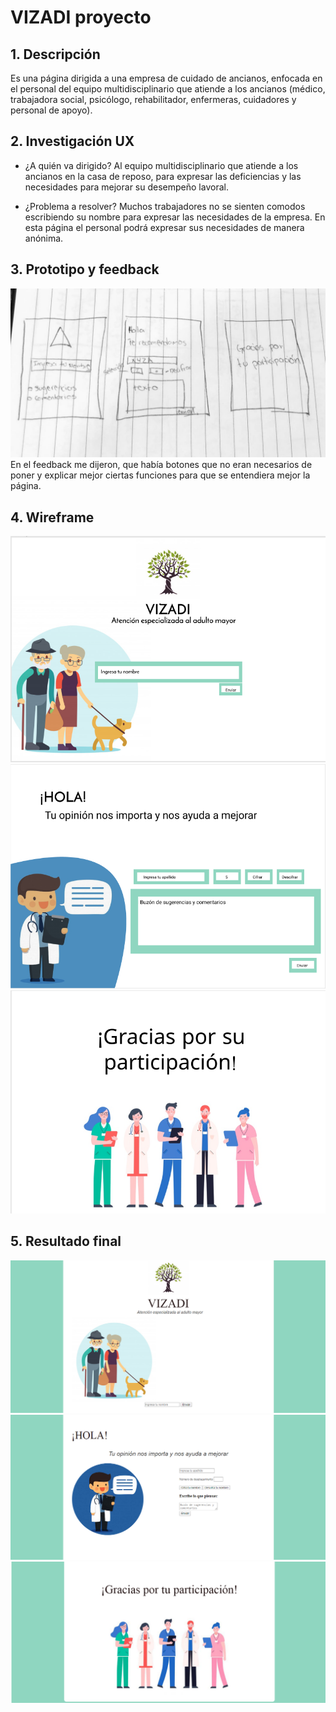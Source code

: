 # VIZADI proyecto

## 1. Descripción

Es una página dirigida a una empresa de cuidado de ancianos, enfocada en el personal del equipo multidisciplinario que atiende a los ancianos (médico, trabajadora social, psicólogo, rehabilitador, enfermeras, cuidadores y personal de apoyo).


## 2. Investigación UX

* ¿A quién va dirigido?
  Al equipo multidisciplinario que atiende a los ancianos en la casa de reposo, para expresar las deficiencias y las necesidades para mejorar su desempeño lavoral.

* ¿Problema a resolver?
 Muchos trabajadores no se sienten comodos escribiendo su nombre para expresar las necesidades de la empresa. En esta página el personal podrá expresar sus necesidades de manera anónima.

## 3. Prototipo y feedback

<img src= "img/prototipofoto.png">
<br>
En el feedback me dijeron, que había botones que no eran necesarios de poner y explicar mejor ciertas funciones para que se entendiera mejor la página.

## 4. Wireframe

<img src= "img/prot1.png">

<img src= "img/prot2.png">

<img src= "img/prot3.png">

## 5. Resultado final

<img src= "img/zay-1.png">

<img src= "img/zay-2.png">

<img src= "img/zay-3.png">



